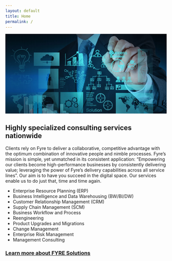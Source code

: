 ```yaml
---
layout: default
title: Home
permalink: /
---
```


![Header](images/Company-Profile01.jpg "Fyre Solutions")

## Highly specialized consulting services nationwide

Clients rely on Fyre to deliver a collaborative, competitive advantage with the optimum combination of innovative people and nimble processes. Fyre’s mission is simple, yet unmatched in its consistent application: “Empowering our clients become high-performance businesses by consistently delivering value; leveraging the power of Fyre’s delivery capabilities across all service lines”. Our aim is to have you succeed in the digital space. Our services enable us to do just that, time and time again.

* Enterprise Resource Planning (ERP)	
* Business Intelligence and Data Warehousing (BW/BI/DW)
* Customer Relationship Management (CRM)
* Supply Chain Management (SCM)
* Business Workflow and Process
* Reengineering
* Product Upgrades and Migrations
* Change Management
* Enterprise Risk Management
* Management Consulting


### [Learn more about FYRE Solutions](/about)
